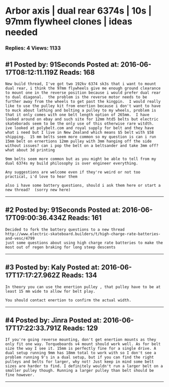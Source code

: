 # Arbor axis &#124; dual rear 6374s &#124; 10s &#124; 97mm flywheel clones &#124; ideas needed

### Replies: 4 Views: 1133

## \#1 Posted by: 91Seconds Posted at: 2016-06-17T08:12:11.119Z Reads: 168

```
New build thread, I've got two 192kv 6374 sk3s that i want to mount dual rear, i think the 97mm flywheels give me enough ground clearance to mount one in the reverse position because i would prefer dual rear to dual diagonal.  the problem is the reverse motor needs to be further away from the wheels to get past the kingpin.  I would really like to use the pulley kit from enertion because i don't want to have to muck about lathing and bolting a pulley to my wheels, problem is that it only comes with one belt length option of 265mm.  I have looked around on ebay and such site for 12mm htd5 belts but electric skateborads seem to be the only use of this otherwise rare witdth.  ive looked at polybelt.com and royal supply for belt and they have what i need but I live in New Zealand which means $5 belt with $58 shipping.  15 mm belts seem more common so my question is can i run 15mm belt on ernertions 12mm pulley with 3mm hanging off the side without issues? can i pop the belt on a beltsander and take 3mm off? what about 3d printing 

9mm belts seem more common but as you might be able to tell from my dual 6374s my build philosophy is over engineer everything.

Any suggestions are welcome even if they're weird or not too practical, i'd love to hear them

also i have some battery questions, should i ask them here or start a new thread?  (sorry new here)
```

---
## \#2 Posted by: 91Seconds Posted at: 2016-06-17T09:00:36.434Z Reads: 161

```
Decided to fork the battery questions to a new thread http://www.electric-skateboard.builders/t/high-charge-rate-batteries-and-vesc/4799
just some questions about using high charge rate batteries to make the most out of regen braking for long steep descents
```

---
## \#3 Posted by: Kaly Posted at: 2016-06-17T17:17:27.962Z Reads: 134

```
In theory you can use the enertion pulley , that pulley have to be at least 15 mm wide to allow for belt play. 

You should contact enertion to confirm the actual width.
```

---
## \#4 Posted by: Jinra Posted at: 2016-06-17T17:22:33.791Z Reads: 129

```
If you're going reverse mounting, don't get enertion mounts as they only fit one way. Torqueboards v4 mount should work well. As for belt size the way I see it. 15mm is perfectly fine for a single drive. A dual setup running 9mm has 18mm total to work with so I don't see a problem running 9's in a dual setup, but if you can find the right pulleys and belts for larger, why not! Just keep in mind some belt sizes are harder to find. I definitely wouldn't run a larger belt on a smaller pulley though. Running a larger pulley than belt should be fine however.
```

---
